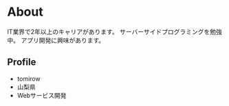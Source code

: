 # About

IT業界で2年以上のキャリアがあります。
サーバーサイドプログラミングを勉強中。
アプリ開発に興味があります。


## Profile
- tomirow
- 山梨県
- Webサービス開発
